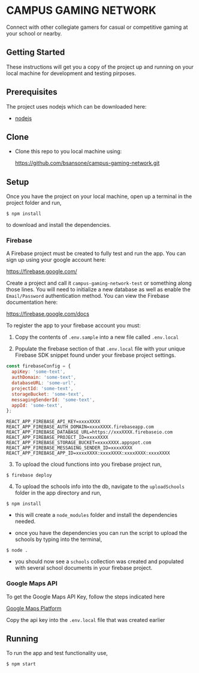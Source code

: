 # CAMPUS GAMING NETWORK

Connect with other collegiate gamers for casual or competitive gaming at your school or nearby.

## Getting Started

These instructions will get you a copy of the project up and running on your local machine for development and testing pirposes.

## Prerequisites

The project uses nodejs which can be downloaded here:

- [nodejs](https://nodejs.org/en/download/)

## Clone

- Clone this repo to you local machine using:

  https://github.com/bsansone/campus-gaming-network.git

## Setup

Once you have the project on your local machine, open up a terminal in the project folder and run,

```shell
$ npm install
```

to download and install the dependencies.

### Firebase

A Firebase project must be created to fully test and run the app. You can sign up using your google account here:

https://firebase.google.com/

Create a project and call it `campus-gaming-network-test` or something along those lines. You will need to initialize a new database as well as enable the `Email/Password` authentication method. You can view the Firebase documentation here:

https://firebase.google.com/docs

To register the app to your firebase account you must:

1. Copy the contents of `.env.sample` into a new file called `.env.local`

2. Populate the firebase section of that `.env.local` file with your unique Firebase SDK snippet found under your firebase project settings.

```javascript
const firebaseConfig = {
  apiKey: 'some-text',
  authDomain: 'some-text',
  databaseURL: 'some-url',
  projectId: 'some-text',
  storageBucket: 'some-text',
  messagingSenderId: 'some-text',
  appId: 'some-text',
};
```

```
REACT_APP_FIREBASE_API_KEY=xxxxXXXX
REACT_APP_FIREBASE_AUTH_DOMAIN=xxxxXXXX.firebaseapp.com
REACT_APP_FIREBASE_DATABASE_URL=https://xxxXXXX.firebaseio.com
REACT_APP_FIREBASE_PROJECT_ID=xxxxXXXX
REACT_APP_FIREBASE_STORAGE_BUCKET=xxxxXXXX.appspot.com
REACT_APP_FIREBASE_MESSAGING_SENDER_ID=xxxxXXXX
REACT_APP_FIREBASE_APP_ID=xxxxXXXX:xxxxXXXX:xxxxXXXX:xxxxXXXX
```

3. To upload the cloud functions into you firebase project run,

```shell
$ firebase deploy
```

4. To upload the schools info into the db, navigate to the `uploadSchools` folder in the app directory and run,

```shell
$ npm install
```

- this will create a `node_modules` folder and install the dependencies needed.

- once you have the dependencies you can run the script to upload the schools by typing into the terminal,

```shell
$ node .
```

- you should now see a `schools` collection was created and populated with several school documents in your firebase project.

### Google Maps API

To get the Google Maps API Key, follow the steps indicated here

[Google Maps Platform](https://developers.google.com/maps/documentation/javascript/get-api-key)

Copy the api key into the `.env.local` file that was created earlier

## Running

To run the app and test functionality use,

```shell
$ npm start
```
